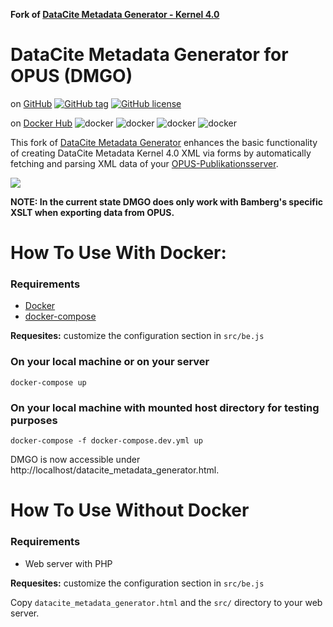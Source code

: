 **Fork of [DataCite Metadata Generator - Kernel 4.0](https://github.com/mpaluch/datacite-metadata-generator)**

# DataCite Metadata Generator for OPUS (DMGO)
on [GitHub](https://github.com/uniba-ub/datacite-metadata-generator-for-opus) [![GitHub tag](https://img.shields.io/github/tag/datacite-metadata-generator-for-opus/datacite-metadata-generator-for-opus.svg)](https://github.com/uniba-ub/datacite-metadata-generator-for-opus) [![GitHub license](https://img.shields.io/github/license/uniba-ub/datacite-metadata-generator-for-opus.svg)](https://github.com/uniba-ub/datacite-metadata-generator-for-opus/blob/master/LICENSE.md)

on [Docker Hub](https://hub.docker.com/r/unibaub/datacite-metadata-generator-for-opus) ![docker](https://img.shields.io/docker/stars/unibaub/datacite-metadata-generator-for-opus.svg) ![docker](https://img.shields.io/docker/pulls/unibaub/datacite-metadata-generator-for-opus.svg) ![docker](https://img.shields.io/docker/automated/unibaub/datacite-metadata-generator-for-opus.svg)
![docker](https://img.shields.io/docker/build/unibaub/datacite-metadata-generator-for-opus.svg)

This fork of [DataCite Metadata Generator](https://github.com/mpaluch/datacite-metadata-generator) enhances the basic functionality of creating DataCite Metadata Kernel 4.0 XML via forms by automatically fetching and parsing XML data of your [OPUS-Publikationsserver](http://www.kobv.de/entwicklung/software/opus-4/).

![](https://raw.githubusercontent.com/uniba-ub/datacite-metadata-generator-for-opus/master/screenshot.png)

**NOTE: In the current state DMGO does only work with Bamberg's specific XSLT when exporting data from OPUS.**


# How To Use With Docker:

### Requirements
- [Docker](https://docs.docker.com/engine/installation/)
- [docker-compose](https://docs.docker.com/compose/install/)

**Requesites:** customize the configuration section in `src/be.js`

### On your local machine or on your server
```
docker-compose up
```

### On your local machine with mounted host directory for testing purposes
```
docker-compose -f docker-compose.dev.yml up
```
DMGO is now accessible under http://localhost/datacite_metadata_generator.html.


# How To Use Without Docker

### Requirements
- Web server with PHP

**Requesites:** customize the configuration section in `src/be.js`

Copy `datacite_metadata_generator.html` and the `src/` directory to your web server.

